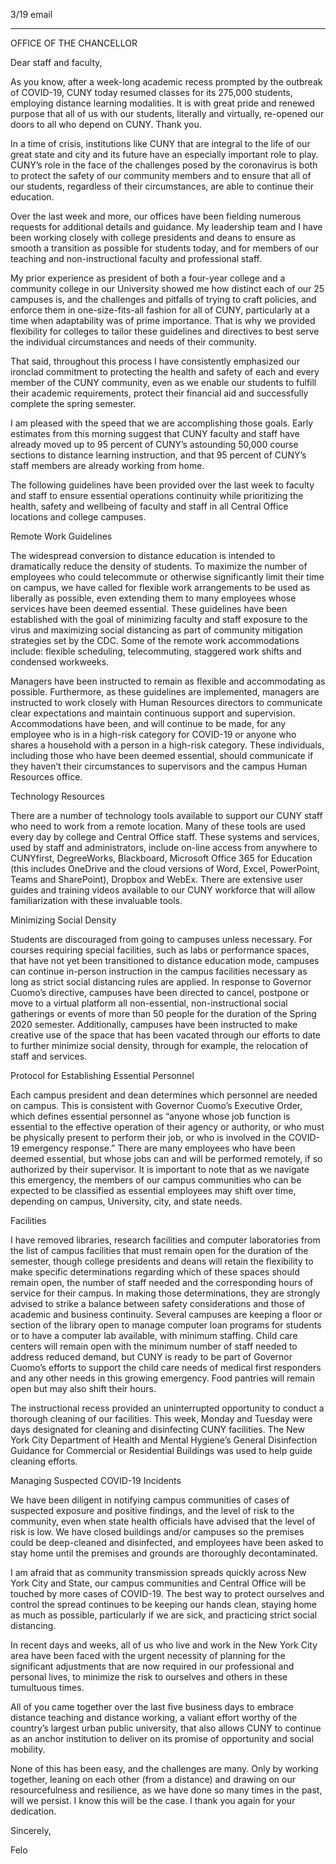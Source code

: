 3/19 email

-----


OFFICE OF THE CHANCELLOR

Dear staff and faculty,

As you know, after a week-long academic recess prompted by the outbreak of COVID-19, CUNY today resumed classes​ for its 275,000 students, employing distance learning modalities. It is with great pride and renewed purpose that all of us with our students, literally and virtually, re-opened our doors to all who depend on CUNY. Thank you.

In a time of crisis, institutions like CUNY that are integral to the life of our great state and city and its future have an especially important role to play. CUNY’s role in the face of the challenges posed by the coronavirus is both to protect the safety of our community members and to ensure that all of our students, regardless of their circumstances, are able to continue their education.

Over the last week and more, our offices have been fielding numerous requests for additional details and guidance. My leadership team and I have been working closely with college presidents and deans to ensure as smooth a transition as possible for students today, and for members of our teaching and non-instructional faculty and professional staff.

My prior experience as president of both a four-year college and a community college in our University showed me how distinct each of our 25 campuses is, and the challenges and pitfalls of trying to craft policies, and enforce them in one-size-fits-all fashion for all of CUNY, particularly at a time when adaptability was of prime importance. That is why we provided flexibility for colleges to tailor these guidelines and directives to best serve the individual circumstances and needs of their community.

That said, throughout this process I have consistently emphasized our ironclad commitment to protecting the health and safety of each and every member of the CUNY community, even as we enable our students to fulfill their academic requirements, protect their financial aid and successfully complete the spring semester.

I am pleased with the speed that we are accomplishing those goals. Early estimates from this morning suggest that CUNY faculty and staff have already moved up to 95 percent of CUNY’s astounding 50,000 course sections to distance learning instruction, and that 95 percent of CUNY’s staff members are already working from home.

The following guidelines have been provided over the last week to faculty and staff to ensure essential operations continuity while prioritizing the health, safety and wellbeing of faculty and staff in all Central Office locations and college campuses.

Remote Work Guidelines

The widespread conversion to distance education is intended to dramatically reduce the density of students. To maximize the number of employees who could telecommute or otherwise significantly limit their time on campus, we have called for flexible work arrangements to be used as liberally as possible, even extending them to many employees whose services have been deemed essential. These guidelines have been established with the goal of minimizing faculty and staff exposure to the virus and maximizing social distancing as part of community mitigation strategies set by the CDC. Some of the remote work accommodations include: flexible scheduling, telecommuting, staggered work shifts and condensed workweeks.

Managers have been instructed to remain as flexible and accommodating as possible. Furthermore, as these guidelines are implemented, managers are instructed to work closely with Human Resources directors to communicate clear expectations and maintain continuous support and supervision. Accommodations have been, and will continue to be made, for any employee who is in a high-risk category for COVID-19 or anyone who shares a household with a person in a high-risk category. These individuals, including those who have been deemed essential, should communicate if they haven’t their circumstances to supervisors and the campus Human Resources office.

Technology Resources

There are a number of technology tools available to support our CUNY staff who need to work from a remote location. Many of these tools are used every day by college and Central Office staff. These systems and services, used by staff and administrators, include on-line access from anywhere to CUNYfirst, DegreeWorks, Blackboard, Microsoft Office 365 for Education (this includes OneDrive and the cloud versions of Word, Excel, PowerPoint, Teams and SharePoint), Dropbox and WebEx. There are extensive user guides and training videos available to our CUNY workforce that will allow familiarization with these invaluable tools.

Minimizing Social Density

Students are discouraged from going to campuses unless necessary. For courses requiring special facilities, such as labs or performance spaces, that have not yet been transitioned to distance education mode, campuses can continue in-person instruction in the campus facilities necessary as long as strict social distancing rules are applied. In response to Governor Cuomo’s directive, campuses have been directed to cancel, postpone or move to a virtual platform all non-essential, non-instructional social gatherings or events of more than 50 people for the duration of the Spring 2020 semester. Additionally, campuses have been instructed to make creative use of the space that has been vacated through our efforts to date to further minimize social density, through for example, the relocation of staff and services.

Protocol for Establishing Essential Personnel

Each campus president and dean determines which personnel are needed on campus. This is consistent with Governor Cuomo’s Executive Order, which defines essential personnel as “anyone whose job function is essential to the effective operation of their agency or authority, or who must be physically present to perform their job, or who is involved in the COVID-19 emergency response.” There are many employees who have been deemed essential, but whose jobs can and will be performed remotely, if so authorized by their supervisor. It is important to note that as we navigate this emergency, the members of our campus communities who can be expected to be classified as essential employees may shift over time, depending on campus, University, city, and state needs.

Facilities

I have removed libraries, research facilities and computer laboratories from the list of campus facilities that must remain open for the duration of the semester, though college presidents and deans will retain the flexibility to make specific determinations regarding which of these spaces should remain open, the number of staff needed and the corresponding hours of service for their campus. In making those determinations, they are strongly advised to strike a balance between safety considerations and those of academic and business continuity. Several campuses are keeping a floor or section of the library open to manage computer loan programs for students or to have a computer lab available, with minimum staffing. Child care centers will remain open with the minimum number of staff needed to address reduced demand, but CUNY is ready to be part of Governor Cuomo’s efforts to support the child care needs of medical first responders and any other needs in this growing emergency. Food pantries will remain open but may also shift their hours.

The instructional recess provided an uninterrupted opportunity to conduct a thorough cleaning of our facilities. This week, Monday and Tuesday were days designated for cleaning and disinfecting CUNY facilities. The New York City Department of Health and Mental Hygiene’s General Disinfection Guidance for Commercial or Residential Buildings was used to help guide cleaning efforts.

Managing Suspected COVID-19 Incidents

We have been diligent in notifying campus communities of cases of suspected exposure and positive findings, and the level of risk to the community, even when state health officials have advised that the level of risk is low. We have closed buildings and/or campuses so the premises could be deep-cleaned and disinfected, and employees have been asked to stay home until the premises and grounds are thoroughly decontaminated.

I am afraid that as community transmission spreads quickly across New York City and State, our campus communities and Central Office will be touched by more cases of COVID-19. The best way to protect ourselves and control the spread continues to be keeping our hands clean, staying home as much as possible, particularly if we are sick, and practicing strict social distancing.

In recent days and weeks, all of us who live and work in the New York City area have been faced with the urgent necessity of planning for the significant adjustments that are now required in our professional and personal lives, to minimize the risk to ourselves and others in these tumultuous times.

All of you came together over the last five business days to embrace distance teaching and distance working, a valiant effort worthy of the country’s largest urban public university, that also allows CUNY to continue as an anchor institution to deliver on its promise of opportunity and social mobility.

None of this has been easy, and the challenges are many. Only by working together, leaning on each other (from a distance) and drawing on our resourcefulness and resilience, as we have done so many times in the past, will we persist. I know this will be the case. I thank you again for your dedication.

Sincerely,

Felo
